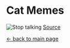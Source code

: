 # Cat Memes

![Stop talking](https://pbs.twimg.com/media/FH4u3mFXsAc6KXg.png)
[Source](https://knowyourmeme.com/photos/1878823-staring-cat-gusic)

[← back to main page](/README.md)

